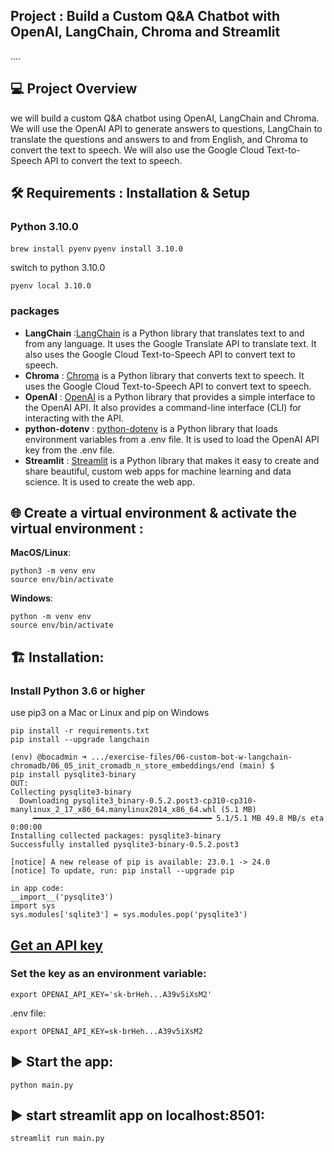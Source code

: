 ## Project : Build a Custom Q&A Chatbot with OpenAI, LangChain, Chroma and Streamlit

....

## 💻 Project Overview

we will build a custom Q&A chatbot using OpenAI, LangChain and Chroma. We will use the OpenAI API to generate answers to questions, LangChain to translate the questions and answers to and from English, and Chroma to convert the text to speech. We will also use the Google Cloud Text-to-Speech API to convert the text to speech.

## 🛠️ Requirements : Installation & Setup

### Python 3.10.0

`brew install pyenv`
`pyenv install 3.10.0`

switch to python 3.10.0

`pyenv local 3.10.0`

### packages

- **LangChain** :[LangChain](https://www.langchain.com/) is a Python library that translates text to and from any language. It uses the Google Translate API to translate text. It also uses the Google Cloud Text-to-Speech API to convert text to speech.
- **Chroma** : [Chroma](https://www.trychroma.com/) is a Python library that converts text to speech. It uses the Google Cloud Text-to-Speech API to convert text to speech.
- **OpenAI** : [OpenAI](https://python.langchain.com/docs/integrations/platforms/openai) is a Python library that provides a simple interface to the OpenAI API. It also provides a command-line interface (CLI) for interacting with the API.
- **python-dotenv** : [python-dotenv](https://pypi.org/project/python-dotenv/) is a Python library that loads environment variables from a .env file. It is used to load the OpenAI API key from the .env file.
- **Streamlit** : [Streamlit](https://streamlit.io/) is a Python library that makes it easy to create and share beautiful, custom web apps for machine learning and data science. It is used to create the web app.

## 🌐 Create a virtual environment & activate the virtual environment :

**MacOS/Linux**:

```
python3 -m venv env
source env/bin/activate

```

**Windows**:

```
python -m venv env
source env/bin/activate
```

## 🏗️ Installation:

### Install Python 3.6 or higher

use pip3 on a Mac or Linux and pip on Windows

```
pip install -r requirements.txt
pip install --upgrade langchain

(env) @bocadmin ➜ .../exercise-files/06-custom-bot-w-langchain-chromadb/06_05_init_cromadb_n_store_embeddings/end (main) $ 
pip install pysqlite3-binary
OUT:
Collecting pysqlite3-binary
  Downloading pysqlite3_binary-0.5.2.post3-cp310-cp310-manylinux_2_17_x86_64.manylinux2014_x86_64.whl (5.1 MB)
     ━━━━━━━━━━━━━━━━━━━━━━━━━━━━━━━━━━━━━━━━ 5.1/5.1 MB 49.8 MB/s eta 0:00:00
Installing collected packages: pysqlite3-binary
Successfully installed pysqlite3-binary-0.5.2.post3

[notice] A new release of pip is available: 23.0.1 -> 24.0
[notice] To update, run: pip install --upgrade pip

in app code:
__import__('pysqlite3')
import sys
sys.modules['sqlite3'] = sys.modules.pop('pysqlite3')

```

## [Get an API key](https://platform.openai.com/account/api-keys)

### Set the key as an environment variable:

`export OPENAI_API_KEY='sk-brHeh...A39v5iXsM2'`

.env file:

```
export OPENAI_API_KEY=sk-brHeh...A39v5iXsM2
```

## ▶️ Start the app:

`python main.py`

## ▶️ start streamlit app on localhost:8501:

`streamlit run main.py`
